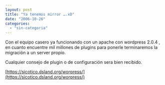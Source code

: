 ```yaml
---
layout: post
title: "Ya tenemos mirror ….xD"
date: "2006-10-26"
categories: 
  - "sin-categoria"
---
```


Con el equipo casero ya funcionando con un apache con wordpress 2.0.4 , en cuanto encuentre mil millones de plugins para ponerle terminaremos la migración a un server propio.

Cualquier consejo de plugin o de configuración sera bien recibido.

[https://sicotico.dsland.org/worpress/](https://sicotico.dsland.org/worpress/)
